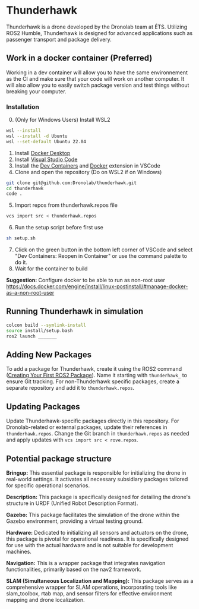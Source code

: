 # Thunderhawk

Thunderhawk is a drone developed by the Dronolab team at ÉTS. Utilizing ROS2 Humble, Thunderhawk is designed for advanced applications such as passenger transport and package delivery.

## Work in a docker container (Preferred)

Working in a dev container will allow you to have the same environnement as the CI and make sure that your code will work on another computer. It will also allow you to easily switch package version and test things without breaking your computer.

### Installation

0. (Only for Windows Users) Install WSL2
```bash
wsl --install
wsl --install -d Ubuntu
wsl --set-default Ubuntu 22.04
```
1. Install [Docker Desktop](https://www.docker.com/products/docker-desktop)
2. Install [Visual Studio Code](https://code.visualstudio.com/)
3. Install the [Dev Containers](https://marketplace.visualstudio.com/items?itemName=ms-vscode-remote.remote-containers) and [Docker](https://marketplace.visualstudio.com/items?itemName=ms-azuretools.vscode-docker) extension in VSCode
4. Clone and open the repository (Do on WSL2 if on Windows)
```bash
git clone git@github.com:Dronolab/thunderhawk.git
cd thunderhawk
code .
```
5. Import repos from thunderhawk.repos file
```bash
vcs import src < thunderhawk.repos
```
6. Run the setup script before first use
```bash
sh setup.sh
```
7. Click on the green button in the bottom left corner of VSCode and select "Dev Containers: Reopen in Container" or use the command palette to do it.
8. Wait for the container to build

**Suggestion:** Configure docker to be able to run as non-root user https://docs.docker.com/engine/install/linux-postinstall/#manage-docker-as-a-non-root-user

## Running Thunderhawk in simulation

```bash
colcon build --symlink-install
source install/setup.bash
ros2 launch _______
```

## Adding New Packages

To add a package for Thunderhawk, create it using the ROS2 command ([Creating Your First ROS2 Package](https://docs.ros.org/en/humble/Tutorials/Beginner-Client-Libraries/Creating-Your-First-ROS2-Package.html)). Name it starting with `thunderhawk_` to ensure Git tracking. For non-Thunderhawk specific packages, create a separate repository and add it to `thunderhawk.repos`.

## Updating Packages

Update Thunderhawk-specific packages directly in this repository. For Dronolab-related or external packages, update their references in `thunderhawk.repos`. Change the Git branch in `thunderhawk.repos` as needed and apply updates with `vcs import src < rove.repos`.

## Potential package structure

**Bringup:**
This essential package is responsible for initializing the drone in real-world settings. It activates all necessary subsidiary packages tailored for specific operational scenarios.

**Description:**
This package is specifically designed for detailing the drone's structure in URDF (Unified Robot Description Format).

**Gazebo:**
This package facilitates the simulation of the drone within the Gazebo environment, providing a virtual testing ground.

**Hardware:**
Dedicated to initializing all sensors and actuators on the drone, this package is pivotal for operational readiness. It is specifically designed for use with the actual hardware and is not suitable for development machines.

**Navigation:**
This is a wrapper package that integrates navigation functionalities, primarily based on the nav2 framework.

**SLAM (Simultaneous Localization and Mapping):**
This package serves as a comprehensive wrapper for SLAM operations, incorporating tools like slam_toolbox, rtab map, and sensor filters for effective environment mapping and drone localization.
